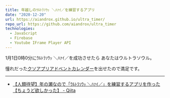 ```yaml
---
title: 年越しのｳﾙﾄﾗｿｳｯ ＼ﾊｧｲ／を練習するアプリ
date: "2020-12-20"
url: https://aiandrox.github.io/ultra_timer/
repo_url: https://github.com/aiandrox/ultra_timer
technologies:
  - JavaScript
  - Firebase
  - Youtube IFrame Player API
---
```


1月1日0時0分にｳﾙﾄﾗｿｳｯ ＼ﾊｧｲ／を成功させたら あなたはウルトラソウル。

憧れだった[クソアプリアドベントカレンダー](https://qiita.com/advent-calendar/2020/kuso-app)を出せたので満足です。

---

- [【人類待望】年の瀬なので「ｳﾙﾄﾗｿｳｯ ＼ﾊｧｲ／」を練習するアプリを作った【ちょうど欲しかった】 - Qiita](https://qiita.com/aiandrox/items/09ffe4c301e74de668a1)
